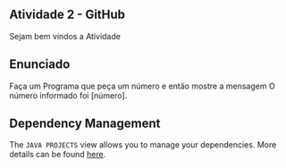 ## Atividade 2 - GitHub

Sejam bem vindos a Atividade

## Enunciado

Faça um Programa que peça um número e então mostre a mensagem O número informado foi [número].

## Dependency Management

The `JAVA PROJECTS` view allows you to manage your dependencies. More details can be found [here](https://github.com/microsoft/vscode-java-dependency#manage-dependencies).

